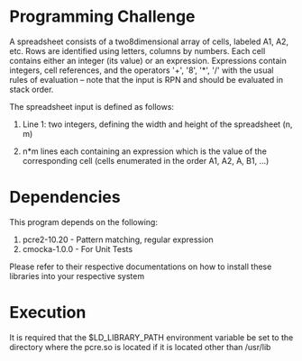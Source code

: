 # Programming Challenge

A spreadsheet consists of a two8dimensional array of cells, labeled A1, A2, etc. Rows are  identified using letters, columns by numbers. Each cell contains either an integer (its value) or  an expression. Expressions contain integers, cell references, and the operators '+', '8', '\*', '/'  with the usual rules of evaluation – note that the input is RPN and should be evaluated in stack  order.

The spreadsheet input is defined as follows:

1. Line 1: two integers, defining the width and height of the spreadsheet (n, m)

2. n\*m lines each containing an expression which is the value of the corresponding cell (cells enumerated in the order A1, A2, A<n>, B1, ...) 

# Dependencies

This program depends on the following:
1. pcre2-10.20 - Pattern matching, regular expression
2. cmocka-1.0.0 - For Unit Tests

Please refer to their respective documentations on how to install these libraries into your respective system

# Execution
It is required that the $LD\_LIBRARY\_PATH environment variable be set to the directory where the pcre.so is located if it is located other than /usr/lib 



